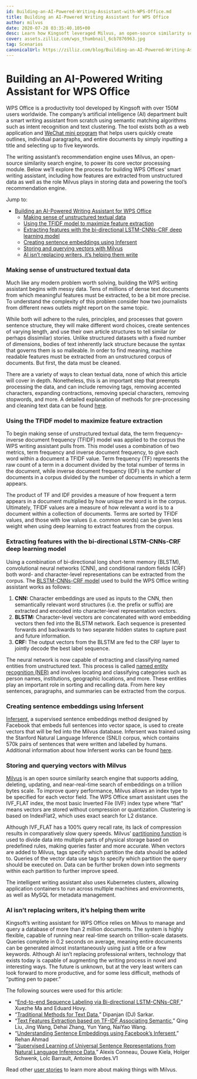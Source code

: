 ```yaml
---
id: Building-an-AI-Powered-Writing-Assistant-with-WPS-Office.md
title: Building an AI-Powered Writing Assistant for WPS Office
author: milvus
date: 2020-07-28 03:35:40.105+00
desc: Learn how Kingsoft leveraged Milvus, an open-source similarity search engine, to build a recommendation engine for WPS Office’s AI-powered writing assistant.
cover: assets.zilliz.com/wps_thumbnail_6cb7876963.jpg
tag: Scenarios
canonicalUrl: https://zilliz.com/blog/Building-an-AI-Powered-Writing-Assistant-with-WPS-Office
---
```

  
# Building an AI-Powered Writing Assistant for WPS Office
WPS Office is a productivity tool developed by Kingsoft with over 150M users worldwide. The company’s artificial intelligence (AI) department built a smart writing assistant from scratch using semantic matching algorithms such as intent recognition and text clustering. The tool exists both as a web application and [WeChat mini program](https://walkthechat.com/wechat-mini-programs-simple-introduction/) that helps users quickly create outlines, individual paragraphs, and entire documents by simply inputting a title and selecting up to five keywords.

The writing assistant’s recommendation engine uses Milvus, an open-source similarity search engine, to power its core vector processing module. Below we’ll explore the process for building WPS Offices’ smart writing assistant, including how features are extracted from unstructured data as well as the role Milvus plays in storing data and powering the tool’s recommendation engine.

Jump to:
- [Building an AI-Powered Writing Assistant for WPS Office](#building-an-ai-powered-writing-assistant-for-wps-office)
    - [Making sense of unstructured textual data](#making-sense-of-unstructured-textual-data)
    - [Using the TFIDF model to maximize feature extraction](#using-the-tfidf-model-to-maximize-feature-extraction)
    - [Extracting features with the bi-directional LSTM-CNNs-CRF deep learning model](#extracting-features-with-the-bi-directional-lstm-cnns-crf-deep-learning-model)
    - [Creating sentence embeddings using Infersent](#creating-sentence-embeddings-using-infersent)
    - [Storing and querying vectors with Milvus](#storing-and-querying-vectors-with-milvus)
    - [AI isn’t replacing writers, it’s helping them write](#ai-isnt-replacing-writers-its-helping-them-write)


### Making sense of unstructured textual data
Much like any modern problem worth solving, building the WPS writing assistant begins with messy data. Tens of millions of dense text documents from which meaningful features must be extracted, to be a bit more precise. To understand the complexity of this problem consider how two journalists from different news outlets might report on the same topic.

While both will adhere to the rules, principles, and processes that govern sentence structure, they will make different word choices, create sentences of varying length, and use their own article structures to tell similar (or perhaps dissimilar) stories. Unlike structured datasets with a fixed number of dimensions, bodies of text inherently lack structure because the syntax that governs them is so malleable. In order to find meaning, machine readable features must be extracted from an unstructured corpus of documents. But first, the data must be cleaned.

There are a variety of ways to clean textual data, none of which this article will cover in depth. Nonetheless, this is an important step that preempts processing the data, and can include removing tags, removing accented characters, expanding contractions, removing special characters, removing stopwords, and more. A detailed explanation of methods for pre-processing and cleaning text data can be found [here](https://towardsdatascience.com/understanding-feature-engineering-part-3-traditional-methods-for-text-data-f6f7d70acd41).


### Using the TFIDF model to maximize feature extraction

To begin making sense of unstructured textual data, the term frequency–inverse document frequency (TFIDF) model was applied to the corpus the WPS writing assistant pulls from. This model uses a combination of two metrics, term frequency and inverse document frequency, to give each word within a document a TFIDF value. Term frequency (TF) represents the raw count of a term in a document divided by the total number of terms in the document, while inverse document frequency (IDF) is the number of documents in a corpus divided by the number of documents in which a term appears.

The product of TF and IDF provides a measure of how frequent a term appears in a document multiplied by how unique the word is in the corpus. Ultimately, TFIDF values are a measure of how relevant a word is to a document within a collection of documents. Terms are sorted by TFIDF values, and those with low values (i.e. common words) can be given less weight when using deep learning to extract features from the corpus.


### Extracting features with the bi-directional LSTM-CNNs-CRF deep learning model

Using a combination of bi-directional long short-term memory (BLSTM), convolutional neural networks (CNN), and conditional random fields (CRF) both word- and character-level representations can be extracted from the corpus. The [BLSTM-CNNs-CRF model](https://arxiv.org/pdf/1603.01354.pdf) used to build the WPS Office writing assistant works as follows:

1. **CNN:** Character embeddings are used as inputs to the CNN, then semantically relevant word structures (i.e. the prefix or suffix) are extracted and encoded into character-level representation vectors.
2. **BLSTM:** Character-level vectors are concatenated with word embedding vectors then fed into the BLSTM network. Each sequence is presented forwards and backwards to two separate hidden states to capture past and future information.
3. **CRF:** The output vectors from the BLSTM are fed to the CRF layer to jointly decode the best label sequence.

The neural network is now capable of extracting and classifying named entities from unstructured text. This process is called [named entity recognition (NER)](https://en.wikipedia.org/wiki/Named-entity_recognition) and involves locating and classifying categories such as person names, institutions, geographic locations, and more. These entities play an important role in sorting and recalling data. From here key sentences, paragraphs, and summaries can be extracted from the corpus.


### Creating sentence embeddings using Infersent

[Infersent](https://github.com/facebookresearch/InferSent), a supervised sentence embeddings method designed by Facebook that embeds full sentences into vector space, is used to create vectors that will be fed into the Milvus database. Infersent was trained using the Stanford Natural Language Inference (SNLI) corpus, which contains 570k pairs of sentences that were written and labelled by humans. Additional information about how Infersent works can be found [here](https://medium.com/analytics-vidhya/sentence-embeddings-facebooks-infersent-6ac4a9fc2001).


### Storing and querying vectors with Milvus

[Milvus](https://www.milvus.io/) is an open source similarity search engine that supports adding, deleting, updating, and near-real-time search of embeddings on a trillion bytes scale. To improve query performance, Milvus allows an index type to be specified for each vector field. The WPS Office smart assistant uses the IVF_FLAT index, the most basic Inverted File (IVF) index type where “flat” means vectors are stored without compression or quantization. Clustering is based on IndexFlat2, which uses exact search for L2 distance.

Although IVF_FLAT has a 100% query recall rate, its lack of compression results in comparatively slow query speeds. Milvus’ [partitioning function](https://www.milvus.io/docs/v0.10.2/storage_concept.md) is used to divide data into multiple parts of physical storage based on predefined rules, making queries faster and more accurate. When vectors are added to Milvus, tags specify which partition the data should be added to. Queries of the vector data use tags to specify which partition the query should be executed on. Data can be further broken down into segments within each partition to further improve speed.

The intelligent writing assistant also uses Kubernetes clusters, allowing application containers to run across multiple machines and environments, as well as MySQL for metadata management.

### AI isn’t replacing writers, it’s helping them write

Kingsoft’s writing assistant for WPS Office relies on Milvus to manage and query a database of more than 2 million documents. The system is highly flexible, capable of running near real-time search on trillion-scale datasets. Queries complete in 0.2 seconds on average, meaning entire documents can be generated almost instantaneously using just a title or a few keywords. Although AI isn’t replacing professional writers, technology that exists today is capable of augmenting the writing process in novel and interesting ways. The future is unknown, but at the very least writers can look forward to more productive, and for some less difficult, methods of “putting pen to paper.”


The following sources were used for this article:

- “[End-to-end Sequence Labeling via Bi-directional LSTM-CNNs-CRF](https://arxiv.org/pdf/1603.01354.pdf),” Xuezhe Ma and Eduard Hovy.
- “[Traditional Methods for Text Data](https://towardsdatascience.com/understanding-feature-engineering-part-3-traditional-methods-for-text-data-f6f7d70acd41),” Dipanjan (DJ) Sarkar.
- “[Text Features Extraction based on TF-IDF Associating Semantic](https://ieeexplore.ieee.org/document/8780663),” Qing Liu, Jing Wang, Dehai Zhang, Yun Yang, NaiYao Wang.
- “[Understanding Sentence Embeddings using Facebook’s Infersent](https://medium.com/analytics-vidhya/sentence-embeddings-facebooks-infersent-6ac4a9fc2001),” Rehan Ahmad
- “[Supervised Learning of Universal Sentence Representations from Natural Language Inference Data](https://arxiv.org/pdf/1705.02364.pdf),” Alexis Conneau, Douwe Kiela, Holger Schwenk, LoÏc Barrault, Antoine Bordes.V1

Read other [user stories](https://zilliz.com/user-stories) to learn more about making things with Milvus.


  
